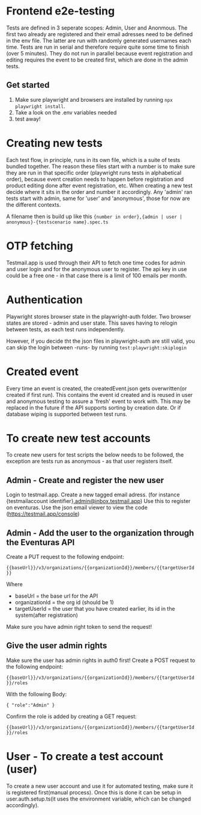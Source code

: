 # Frontend e2e-testing

Tests are defined in 3 seperate scopes: Admin, User and Anonmous. The first two already are registered and their email adresses need to be defined in the env file. The latter are run with randomly generated usernames each time. Tests are run in serial and therefore require quite some time to finish (over 5 minutes). They do not run in parallel because event registration and editing requires the event to be created first, which are done in the admin tests.


## Get started

1. Make sure playwright and browsers are installed by running `npx playwright install`. 
2. Take a look on the .env variables needed
3. test away!


# Creating new tests

Each test flow, in principle, runs in its own file, which is a suite of tests bundled together. The reason these files start with a number is to make sure they are run in that specific order (playwright runs tests in alphabetical order), because event creation needs to happen before registration and product editing done after event registration, etc. When creating a new test decide where it sits in the order and number it accordingly. Any 'admin' ran tests start with admin, same for 'user' and 'anonymous', those for now are the different contexts.

A filename then is build up like this
`{number in order},{admin | user | anonymous}-{testscenario name}.spec.ts`

# OTP fetching

Testmail.app is used through their API to fetch one time codes for admin and user login and for the anonymous user to register. The api key in use could be a free one - in that case there is a limit of 100 emails per month.

# Authentication

Playwright stores browser state in the playwright-auth folder. Two browser states are stored - admin and user state. This saves having to relogin between tests, as each test runs independently.

However, if you decide tht the json files in playwright-auth are still valid, you can skip the login between -runs- by running `test:playwright:skiplogin`

# Created event

Every time an event is created, the createdEvent.json gets overwritten(or created if first run). This contains the event id created and is reused in user and anonymous testing to assure a 'fresh' event to work with. This may be replaced in the future if the API supports sorting by creation date. Or if database wiping is supported between test runs.

# To create new test accounts

To create new users for test scripts the below needs to be followed, the exception are tests run as anonymous - as that user registers itself.

## Admin - Create and register the new user

Login to testmail.app.
Create a new tagged email adress. (for instance {testmailaccount identifier}.admin@inbox.testmail.app)
Use this to register on eventuras. Use the json email viewer to view the code (https://testmail.app/console)

## Admin - Add the user to the organization through the Eventuras API

Create a PUT request to the following endpoint:

`{{baseUrl}}/v3/organizations/{{organizationId}}/members/{{targetUserId}}`

Where

- baseUrl = the base url for the API
- organizationId = the org id (should be 1)
- targetUserId = the user that you have created earlier, its id in the system(after registration)

Make sure you have admin right token to send the request!

## Give the user admin rights

Make sure the user has admin rights in auth0 first!
Create a POST request to the following endpoint:

`{{baseUrl}}/v3/organizations/{{organizationId}}/members/{{targetUserId}}/roles`

With the following Body:

`{
  "role":"Admin"
}`

Confirm the role is added by creating a GET request:

`{{baseUrl}}/v3/organizations/{{organizationId}}/members/{{targetUserId}}/roles`

# User - To create a test account (user)

To create a new user account and use it for automated testing, make sure it is registered first(manual process). Once this is done it can be setup in user.auth.setup.ts(it uses the environment variable, which can be changed accordingly).
